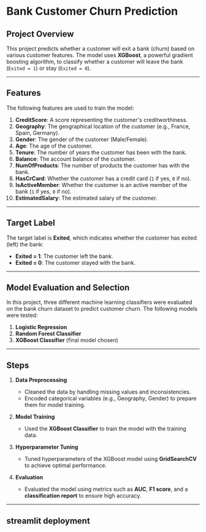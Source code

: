 # Bank Customer Churn Prediction  

## Project Overview  
This project predicts whether a customer will exit a bank (churn) based on various customer features. The model uses **XGBoost**, a powerful gradient boosting algorithm, to classify whether a customer will leave the bank (`Exited = 1`) or stay (`Exited = 0`).  

---

## Features  
The following features are used to train the model:  

1. **CreditScore**: A score representing the customer's creditworthiness.  
2. **Geography**: The geographical location of the customer (e.g., France, Spain, Germany).  
3. **Gender**: The gender of the customer (Male/Female).  
4. **Age**: The age of the customer.  
5. **Tenure**: The number of years the customer has been with the bank.  
6. **Balance**: The account balance of the customer.  
7. **NumOfProducts**: The number of products the customer has with the bank.  
8. **HasCrCard**: Whether the customer has a credit card (`1` if yes, `0` if no).  
9. **IsActiveMember**: Whether the customer is an active member of the bank (`1` if yes, `0` if no).  
10. **EstimatedSalary**: The estimated salary of the customer.  

---

## Target Label  
The target label is **Exited**, which indicates whether the customer has exited (left) the bank:  

- **Exited = 1**: The customer left the bank.  
- **Exited = 0**: The customer stayed with the bank.  

---

## Model Evaluation and Selection  
In this project, three different machine learning classifiers were evaluated on the bank churn dataset to predict customer churn. The following models were tested:  

1. **Logistic Regression**  
2. **Random Forest Classifier**  
3. **XGBoost Classifier** (final model chosen)  

---

## Steps  

1. **Data Preprocessing**  
   - Cleaned the data by handling missing values and inconsistencies.  
   - Encoded categorical variables (e.g., Geography, Gender) to prepare them for model training.  

2. **Model Training**  
   - Used the **XGBoost Classifier** to train the model with the training data.  

3. **Hyperparameter Tuning**  
   - Tuned hyperparameters of the XGBoost model using **GridSearchCV** to achieve optimal performance.  

4. **Evaluation**  
   - Evaluated the model using metrics such as **AUC**, **F1 score**, and a **classification report** to ensure high accuracy.  

---
## streamlit deployment

